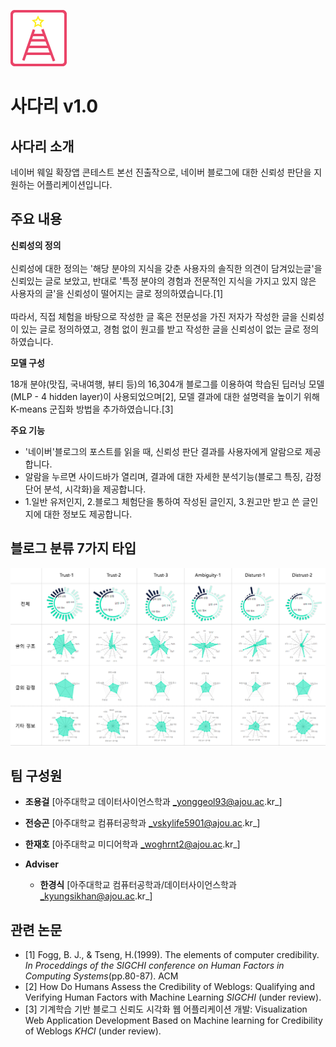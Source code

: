 ![Alt text](./image/icon.png "Icon")
# 사다리 v1.0
## 사다리 소개
네이버 웨일 확장앱 콘테스트 본선 진출작으로, 네이버 블로그에 대한 신뢰성 판단을 지원하는 어플리케이션입니다.

## 주요 내용

__신뢰성의 정의__<br><br>
신뢰성에 대한 정의는 '해당 분야의 지식을 갖춘 사용자의 솔직한 의견이 담겨있는글'을 신뢰있는 글로 보았고, 반대로 '특정 분야의 경험과 전문적인 지식을 가지고 있지 않은 사용자의 글'을 신뢰성이 떨어지는 글로 정의하였습니다.[1] <br><br>
따라서, 직접 체험을 바탕으로 작성한 글 혹은 전문성을 가진 저자가 작성한 글을 신뢰성이 있는 글로 정의하였고, 경험 없이 원고를 받고 작성한 글을 신뢰성이 없는 글로 정의하였습니다.

__모델 구성__<br>

18개 분야(맛집, 국내여행, 뷰티 등)의 16,304개 블로그를 이용하여 학습된 딥러닝 모델(MLP - 4 hidden layer)이 사용되었으며[2], 모델 결과에 대한 설명력을 높이기 위해
K-means 군집화 방법을 추가하였습니다.[3] <br>

__주요 기능__<br>
 * '네이버'블로그의 포스트를 읽을 때, 신뢰성 판단 결과를 사용자에게 알람으로 제공합니다.
 * 알람을 누르면 사이드바가 열리며, 결과에 대한 자세한 분석기능(블로그 특징, 감정단어 분석, 시각화)을 제공합니다.
 * 1.일반 유저인지, 2.블로그 체험단을 통하여 작성된 글인지, 3.원고만 받고 쓴 글인지에 대한 정보도 제공합니다. 

## 블로그 분류 7가지 타입
![Alt text](./image/All_type_chart_24.png "Visualization chart of 7 type Blog cluster")


## 팀 구성원

*	__조용걸__ [아주대학교 데이터사이언스학과  _yonggeol93@ajou.ac.kr_]
* __전승곤__ [아주대학교 컴퓨터공학과  _vskylife5901@ajou.ac.kr_] 
* __한재호__ [아주대학교 미디어학과  _woghrnt2@ajou.ac.kr_]

*	__Adviser__ 
    *	__한경식__ [아주대학교 컴퓨터공학과/데이터사이언스학과 _kyungsikhan@ajou.ac.kr_]


## 관련 논문

*	[1] Fogg, B. J., & Tseng, H.(1999). The elements of computer credibility. _In Proceddings of the SIGCHI conference on Human Factors in Computing Systems_(pp.80-87). ACM
*	[2] How Do Humans Assess the Credibility of Weblogs: Qualifying and Verifying Human Factors with Machine Learning _SIGCHI_ (under review).
*	[3] 기계학습 기반 블로그 신뢰도 시각화 웹 어플리케이션 개발: Visualization Web Application Development Based on Machine learning for Credibility of Weblogs _KHCI_ (under review).

